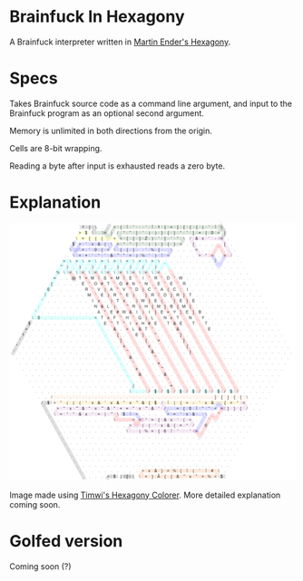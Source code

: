 # Brainfuck In Hexagony

A Brainfuck interpreter written in [Martin Ender's Hexagony](https://github.com/m-ender/hexagony).

# Specs

Takes Brainfuck source code as a command line argument, and input to the Brainfuck program as an optional second argument.

Memory is unlimited in both directions from the origin.

Cells are 8-bit wrapping.

Reading a byte after input is exhausted reads a zero byte.

# Explanation


![Execution map of Hexagony code](https://github.com/MeWhenI/Brainfuck-In-Hexagony/blob/main/Code_map.png "Code map")

Image made using [Timwi's Hexagony Colorer](https://github.com/Timwi/HexagonyColorer). More detailed explanation coming soon.

# Golfed version

Coming soon (?)
